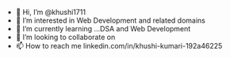- 👋 Hi, I’m @khushi1711
- 👀 I’m interested in Web Development and related domains
- 🌱 I’m currently learning ...DSA and Web Development
- 💞️ I’m looking to collaborate on 
- 📫 How to reach me linkedin.com/in/khushi-kumari-192a46225

<!---
khushi1711/khushi1711 is a ✨ special ✨ repository because its `README.md` (this file) appears on your GitHub profile.
You can click the Preview link to take a look at your changes.
--->
